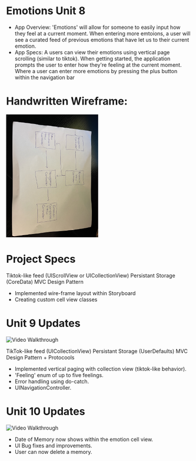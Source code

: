# Emotions Unit 8

- App Overview: 'Emotions' will allow for someone to easily input how they feel at a current moment. When entering more emtoions, a user will see a curated feed of previous emotions that have let us to their current emotion.
- App Specs: A users can view their emotions using vertical page scrolling (similar to tiktok). When getting started, the application prompts the user to enter how they're feeling at the current moment. Where a user can enter more emotions by pressing the plus button within the navigation bar

# Handwritten Wireframe:
<img src='https://github.com/Jsmith4523/Emotions/blob/main/IMG_6538.jpeg' title='Video Walkthrough' width='250' alt='Video Walkthrough'/>

# Project Specs

Tiktok-like feed (UIScrollView or UICollectionView)
Persistant Storage (CoreData)
MVC Design Pattern

- Implemented wire-frame layout within Storyboard
- Creating custom cell view classes

# Unit 9 Updates

<img src='https://github.com/Jsmith4523/Emotions/blob/main/Emotions.gif' title='Video Walkthrough' width='350' alt='Video Walkthrough'/>

TikTok-like feed (UICollectionView)
Persistant Storage (UserDefaults)
MVC Design Pattern + Protocools

- Implemented vertical paging with collection view (tiktok-like behavior).
- 'Feeling' enum of up to five feelings.
- Error handling using do-catch.
- UINavigationController.

# Unit 10 Updates
<img src='https://github.com/Jsmith4523/Emotions/blob/main/Emotions.gif' title='Video Walkthrough' width='350' alt='Video Walkthrough'/>

- Date of Memory now shows within the emotion cell view.
- UI Bug fixes and improvements.
- User can now delete a memory.
